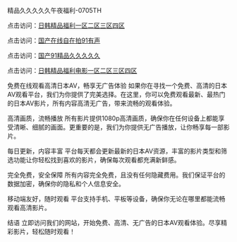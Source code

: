 精品久久久久久午夜福利-0705TH

点击访问：<a href="https://gda-c7m.pages.dev/">日韩精品福利一区二区三区四区</a>

点击访问：<a href="https://gsd-agv.pages.dev/">国产在线自在拍91有声</a>

点击访问：<a href="https://bsdf-5f5.pages.dev/">国产91精品久久久久久</a>

点击访问：<a href="https://fdhf-454.pages.dev/">日韩精品福利电影一区二区三区四区</a>



免费在线观看高清日本AV，畅享无广告体验
如果你在寻找一个免费、高清的日本AV观看平台，我们为你提供了完美选择。在这里，你可以免费观看最新、最热门的日本AV影片，所有内容高清无广告，带来流畅的观看体验。

高清画质，流畅播放
所有影片提供1080p高清画质，确保你在任何设备上都能享受清晰、细腻的画面。更重要的是，我们为你提供无广告播放，让你畅享每一部影片。

每日更新，内容丰富
平台每天都会更新最新的日本AV资源，丰富的影片类型和筛选功能让你轻松找到喜欢的影片，确保每次观看都充满新鲜感。

完全免费，安全保障
所有内容完全免费，且没有任何隐藏费用。我们保证平台的数据加密，确保你的隐私和个人信息安全。

移动端友好，随时观看
平台支持手机、平板等设备，确保你无论在哪里都能流畅观看高清影片。

结语
立即访问我们的网站，开始免费、高清、无广告的日本AV观看体验。尽享精彩影片，轻松随时观看！








<span style="display:none;">[Canonical link]( https://github.com/fk46169/5621646 ）</span>
